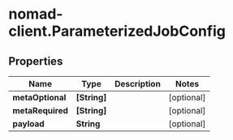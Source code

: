 # nomad-client.ParameterizedJobConfig

## Properties

Name | Type | Description | Notes
------------ | ------------- | ------------- | -------------
**metaOptional** | **[String]** |  | [optional] 
**metaRequired** | **[String]** |  | [optional] 
**payload** | **String** |  | [optional] 


